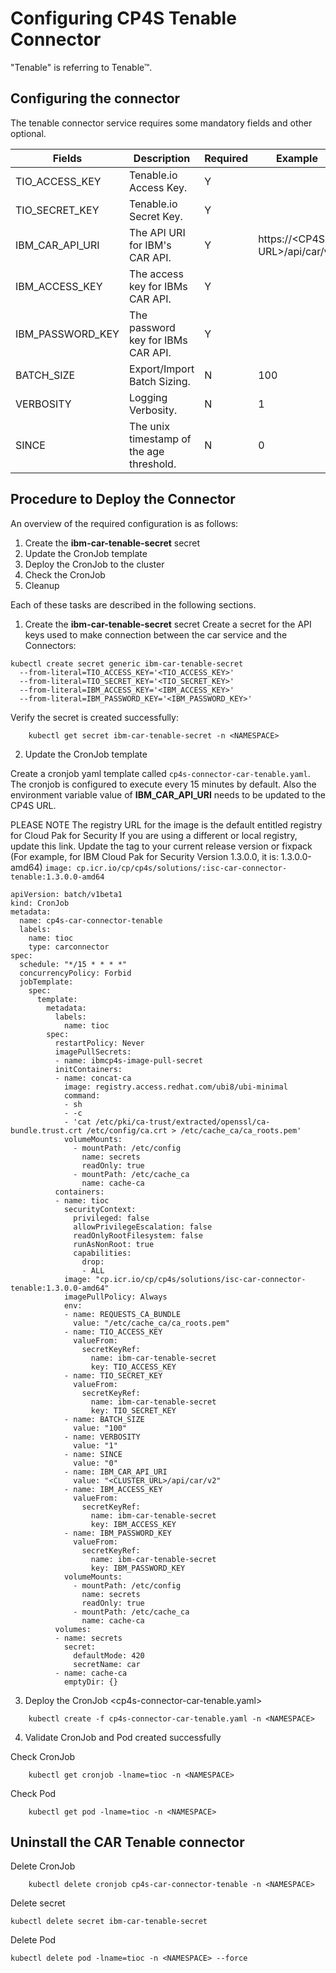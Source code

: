 # Configuring CP4S Tenable Connector
"Tenable" is referring to Tenable&trade;.

## Configuring the connector
The tenable connector service requires some mandatory fields and other optional. 

| Fields            | Description                              | Required | Example                                                    |
|-------------------|------------------------------------------|----------|------------------------------------------------------------|
| TIO_ACCESS_KEY    | Tenable.io Access Key.                   | Y        |                                                            |
| TIO_SECRET_KEY    | Tenable.io Secret Key.                   | Y        |                                                            |
| IBM_CAR_API_URI   | The API URI for IBM's CAR API.           | Y        | https://\<CP4S URL\>/api/car/v2   |
| IBM_ACCESS_KEY    | The access key for IBMs CAR API.         | Y        |                                                            |
| IBM_PASSWORD_KEY  | The password key for IBMs CAR API.       | Y        |                                                            |
| BATCH_SIZE        | Export/Import Batch Sizing.              | N        | 100                                                        |
| VERBOSITY         | Logging Verbosity.                       | N        | 1                                                          |
| SINCE             | The unix timestamp of the age threshold. | N        | 0                                                          |

## Procedure to Deploy the Connector

An overview of the required configuration is as follows:
1. Create the **ibm-car-tenable-secret** secret
2. Update the CronJob template
3. Deploy the CronJob to the cluster
4. Check the CronJob
5. Cleanup

Each of these tasks are described in the following sections.

1. Create the **ibm-car-tenable-secret** secret
Create a secret for the API keys used to make connection between the car service and the Connectors:

```
kubectl create secret generic ibm-car-tenable-secret 
  --from-literal=TIO_ACCESS_KEY='<TIO_ACCESS_KEY>'
  --from-literal=TIO_SECRET_KEY='<TIO_SECRET_KEY>'
  --from-literal=IBM_ACCESS_KEY='<IBM_ACCESS_KEY>'
  --from-literal=IBM_PASSWORD_KEY='<IBM_PASSWORD_KEY>'
```
Verify the secret is created successfully:
```
    kubectl get secret ibm-car-tenable-secret -n <NAMESPACE>
```


2. Update the CronJob template

Create a cronjob yaml template called `cp4s-connector-car-tenable.yaml`.
The cronjob is configured to execute every 15 minutes by default. Also the environment variable value of **IBM_CAR_API_URI** needs to be updated to the CP4S URL. 

PLEASE NOTE
The registry URL for the image is the default entitled registry for Cloud Pak for Security
If you are using a different or local registry, update this link.
Update the tag to your current release version or fixpack
(For example, for IBM Cloud Pak for Security Version 1.3.0.0, it is: 1.3.0.0-amd64)
`image: cp.icr.io/cp/cp4s/solutions/:isc-car-connector-tenable:1.3.0.0-amd64`

```
apiVersion: batch/v1beta1
kind: CronJob
metadata:
  name: cp4s-car-connector-tenable
  labels:
    name: tioc
    type: carconnector
spec:
  schedule: "*/15 * * * *"
  concurrencyPolicy: Forbid
  jobTemplate:
    spec:
      template:
        metadata:
          labels:
            name: tioc
        spec:
          restartPolicy: Never
          imagePullSecrets:
          - name: ibmcp4s-image-pull-secret
          initContainers:
          - name: concat-ca
            image: registry.access.redhat.com/ubi8/ubi-minimal
            command: 
            - sh
            - -c
            - 'cat /etc/pki/ca-trust/extracted/openssl/ca-bundle.trust.crt /etc/config/ca.crt > /etc/cache_ca/ca_roots.pem'
            volumeMounts:
              - mountPath: /etc/config
                name: secrets
                readOnly: true
              - mountPath: /etc/cache_ca
                name: cache-ca
          containers:
          - name: tioc
            securityContext:
              privileged: false
              allowPrivilegeEscalation: false
              readOnlyRootFilesystem: false
              runAsNonRoot: true
              capabilities:
                drop:
                - ALL
            image: "cp.icr.io/cp/cp4s/solutions/isc-car-connector-tenable:1.3.0.0-amd64"
            imagePullPolicy: Always
            env:
            - name: REQUESTS_CA_BUNDLE
              value: "/etc/cache_ca/ca_roots.pem"
            - name: TIO_ACCESS_KEY
              valueFrom:
                secretKeyRef:
                  name: ibm-car-tenable-secret
                  key: TIO_ACCESS_KEY
            - name: TIO_SECRET_KEY
              valueFrom:
                secretKeyRef:
                  name: ibm-car-tenable-secret
                  key: TIO_SECRET_KEY
            - name: BATCH_SIZE
              value: "100"
            - name: VERBOSITY
              value: "1"
            - name: SINCE
              value: "0"
            - name: IBM_CAR_API_URI
              value: "<CLUSTER_URL>/api/car/v2"
            - name: IBM_ACCESS_KEY
              valueFrom:
                secretKeyRef:
                  name: ibm-car-tenable-secret
                  key: IBM_ACCESS_KEY
            - name: IBM_PASSWORD_KEY
              valueFrom:
                secretKeyRef:
                  name: ibm-car-tenable-secret
                  key: IBM_PASSWORD_KEY
            volumeMounts:
              - mountPath: /etc/config
                name: secrets
                readOnly: true
              - mountPath: /etc/cache_ca
                name: cache-ca
          volumes:
          - name: secrets
            secret:
              defaultMode: 420
              secretName: car
          - name: cache-ca
            emptyDir: {}
```
3. Deploy the CronJob <cp4s-connector-car-tenable.yaml>
```
    kubectl create -f cp4s-connector-car-tenable.yaml -n <NAMESPACE>
```
4. Validate CronJob and Pod created  successfully

Check CronJob
```
    kubectl get cronjob -lname=tioc -n <NAMESPACE>
```
Check Pod
```
    kubectl get pod -lname=tioc -n <NAMESPACE>
```
## Uninstall the CAR Tenable connector
Delete CronJob
```
    kubectl delete cronjob cp4s-car-connector-tenable -n <NAMESPACE>
```
Delete secret
```
kubectl delete secret ibm-car-tenable-secret
```

Delete Pod
```
kubectl delete pod -lname=tioc -n <NAMESPACE> --force
```




